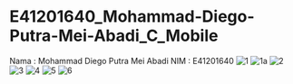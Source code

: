 # E41201640_Mohammad-Diego-Putra-Mei-Abadi_C_Mobile
Nama  : Mohammad Diego Putra Mei Abadi
NIM   : E41201640
![1](https://user-images.githubusercontent.com/80605879/136382759-28ffdb14-2463-4e7b-bc80-d5c99007fd13.jpg)
![1a](https://user-images.githubusercontent.com/80605879/136382764-6f226d99-f94d-4188-8aa0-f5b86b0ce808.jpg)
![2](https://user-images.githubusercontent.com/80605879/136382767-56d0d34e-e847-4753-a25f-e8b5394d1b83.jpg)
![3](https://user-images.githubusercontent.com/80605879/136382770-3362393e-6662-4f31-a30a-158889d16310.jpg)
![4](https://user-images.githubusercontent.com/80605879/136382778-1c227649-a2db-4749-a1c0-e00bd520f4de.jpg)
![5](https://user-images.githubusercontent.com/80605879/136382783-487dfa0d-79be-4f32-a2d9-2d831d19ed53.jpg)
![6](https://user-images.githubusercontent.com/80605879/136382787-d0f7f09d-0a53-48e5-b812-333e443b8ded.jpg)
